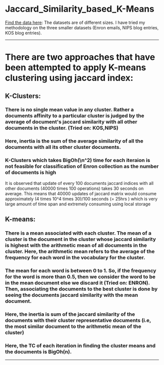 # Jaccard_Similarity_based_K-Means 
[Find the data here](https://archive.ics.uci.edu/ml/datasets/Bag+of+Words): The datasets are of different sizes. I have tried my methodology on the three smaller datasets (Enron emails, NIPS blog entries, KOS blog entries).


----------------------------------------------------------

# There are two approaches that have been attempted to apply K-means clustering using jaccard index:

## K-Clusters: 
### There is no single mean value in any cluster. Rather a documents affinity to a particular cluster is judged by the average of document's jaccard similarity with all other documents in the cluster. (Tried on: KOS,NIPS)
### Here, inertia is the sum of the average similarity of all the documents with all its other cluster documents.
### K-Clusters which takes BigOh(\n^2\) time for each iteraion is not feasible for classification of Enron collection as the number of documents is high
It is observed that update of every 100 documents jaccard indices with all other documents (40000 times 100 operations) takes 30 seconds on average. This means that 40000 updates of jaccard matrix would consume approximately (4 times 10^4 times 30)/100 seconds (= 25hrs ) which is very large amount of time span and extremely consuming using local storage

## K-means: 
### There is a mean associated with each cluster. The mean of a cluster is the document in the cluster whose jaccard similarity is highest with the arithmetic mean of all documents in the cluster. Here, the arithmetic mean refers to the average of the frequency for each word in the vocabulary for the cluster. 
### The mean for each word is between 0 to 1. So, if the frequency for the word is more than 0.5, then we consider the word to be in the mean document else we discard it (Tried on: ENRON). Then, associating the documents to the best cluster is done by seeing the documents jaccard similarity with the mean document.
### Here, the inertia is sum of the jaccard similarity of the documents with their cluster representative documents (i.e, the most similar document to the arithmetic mean of the cluster)
### Here, the TC of each iteration in finding the cluster means and the documents is BigOh(n).
----------------------------------------------------------

